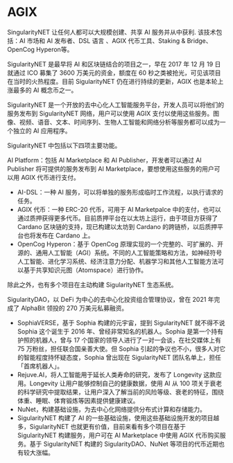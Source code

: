 # AGIX

SingularityNET 让任何人都可以大规模创建、共享 AI 服务并从中获利. 该技术包括：AI 市场和 AI 发布者、DSL 语言 、AGIX 代币工具、Staking & Bridge、OpenCog Hyperon等。

SigularityNET 是最早将 AI 和区块链结合的项目之一，早在 2017 年 12 月 19 日就通过 ICO 募集了 3600 万美元的资金，额度在 60 秒之类被抢光，可见该项目在当时的火热程度。目前 SigularityNET 仍在进行持续的更新，AGIX 也是本轮上涨最多的 AI 概念币之一。

SigularityNET 是一个开放的去中心化人工智能服务平台，开发人员可以将他们的服务发布到 SigularityNET 网络，用户可以使用 AGIX 支付以使用这些服务。图像、视频、语音、文本、时间序列、生物人工智能和网络分析等服务都可以成为一个独立的 AI 应用程序。

SigularityNET 中包括以下四项主要功能。

AI Platform：包括 AI Marketplace 和 AI Publisher，开发者可以通过 AI Publisher 将可提供的服务发布到 AI Marketplace，要想使用这些服务的用户可以用 AGIX 代币进行支付。

* AI-DSL：一种 AI 服务，可以将单独的服务形成临时工作流程，以执行请求的任务。
* AGIX 代币：一种 ERC-20 代币，可用于 AI Marketpalce 中的支付，也可以通过质押获得更多代币。目前质押平台在以太坊上运行，由于项目方获得了 Cardano 区块链的支持，现已构建以太坊到 Cardano 的跨链桥，以后质押平台也将发布在 Cardano 上。
* OpenCog Hyperon：基于 OpenCog 原理实现的一个完整的、可扩展的、开源的、通用人工智能（AGI）系统。不同的人工智能策略和方法，如神经符号人工智能、进化学习系统、经济注意力分配、机器学习和其他人工智能方法可以基于共享知识元图（Atomspace）进行协作。

除此之外，也有多个项目在主动构建 SigularityNET 生态系统。

SigularityDAO，以 DeFi 为中心的去中心化投资组合管理协议，曾在 2021 年完成了 AlphaBit 领投的 270 万美元私募融资。

* SophiaVERSE，基于 Sophia 构建的元宇宙，提到 SigularityNET 就不得不说 Sophia 这个诞生于 2016 年、曾经非常知名的机器人。Sophia 是第一个持有护照的机器人，曾与 17 个国家的领导人进行了一对一会谈，在社交媒体上有 75 万粉丝，担任联合国亲善大使。但 Sophia 引起的争议也不小，很多人对它的智能程度持怀疑态度，Sophia 曾出现在 SigularityNET 团队名单上，担任「首席机器人」。
* Rejuve.AI，将人工智能用于延长人类寿命的研究，发布了 Longevity 这款应用。Longevity 让用户能够控制自己的健康数据，使用 AI 从 100 项关于衰老的科学研究中提取结果，让用户深入了解当前的风险等级、衰老的特征，围绕体重、睡眠、体育锻炼等因素提供健康建议。
* NuNet，构建基础设施，为去中心化网络提供分布式计算和存储能力。
* SigularityNET 构建了 AI 的一些基础设施，使用这些基础设施开发的项目越多，SigularityNET 也就更有价值，目前来看有多个项目在基于 SigularityNET 构建服务，用户可在 AI Marketplace 中使用 AGIX 代币购买服务。基于 SigularityNET 构建的 SigularityDAO、NuNet 等项目的代币近期也有较大涨幅。
